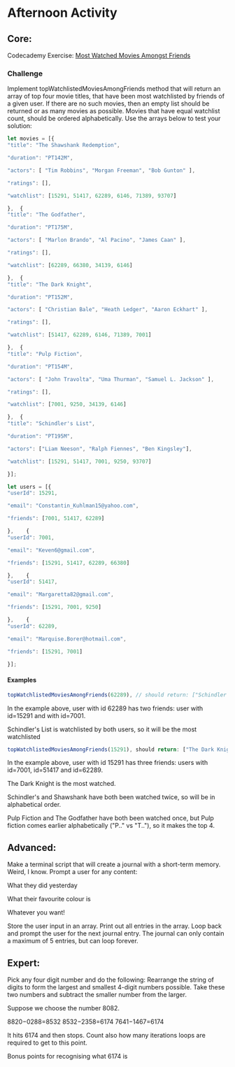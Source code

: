 # Afternoon Activity

## Core:

Codecademy Exercise: [Most Watched Movies Amongst Friends](https://coderacademyedu.github.io/resources/afternoon_challenge_most_watched_movies.html)

### Challenge

Implement topWatchlistedMoviesAmongFriends method that will return an array of top four movie titles, that have been most watchlisted by friends of a given user.
If there are no such movies, then an empty list should be returned or as many movies as possible.
Movies that have equal watchlist count, should be ordered alphabetically.
Use the arrays below to test your solution:

```javascript
let movies = [{
"title": "The Shawshank Redemption",

"duration": "PT142M",

"actors": [ "Tim Robbins", "Morgan Freeman", "Bob Gunton" ],

"ratings": [],

"watchlist": [15291, 51417, 62289, 6146, 71389, 93707]

},  {
"title": "The Godfather",

"duration": "PT175M",

"actors": [ "Marlon Brando", "Al Pacino", "James Caan" ],

"ratings": [],

"watchlist": [62289, 66380, 34139, 6146]

},  {
"title": "The Dark Knight",

"duration": "PT152M",

"actors": [ "Christian Bale", "Heath Ledger", "Aaron Eckhart" ],

"ratings": [],

"watchlist": [51417, 62289, 6146, 71389, 7001]

},  {
"title": "Pulp Fiction",

"duration": "PT154M",

"actors": [ "John Travolta", "Uma Thurman", "Samuel L. Jackson" ],

"ratings": [],

"watchlist": [7001, 9250, 34139, 6146]

},  {
"title": "Schindler's List",

"duration": "PT195M",

"actors": ["Liam Neeson", "Ralph Fiennes", "Ben Kingsley"],

"watchlist": [15291, 51417, 7001, 9250, 93707]

}];

let users = [{
"userId": 15291,

"email": "Constantin_Kuhlman15@yahoo.com",

"friends": [7001, 51417, 62289]

},    {
"userId": 7001,

"email": "Keven6@gmail.com",

"friends": [15291, 51417, 62289, 66380]

},    {
"userId": 51417,

"email": "Margaretta82@gmail.com",

"friends": [15291, 7001, 9250]

},    {
"userId": 62289,

"email": "Marquise.Borer@hotmail.com",

"friends": [15291, 7001]

}];

```

#### Examples

```javascript
topWatchlistedMoviesAmongFriends(62289), // should return: ["Schindler's List", "Pulp Fiction", "The Dark Knight", "The Shawshank Redemption"]
```

In the example above, user with id 62289 has two friends: user with id=15291 and with id=7001.

Schindler's List is watchlisted by both users, so it will be the most watchlisted

```javascript
topWatchlistedMoviesAmongFriends(15291), should return: ["The Dark Knight", "Schindler's List", "The Shawshank Redemption", "Pulp Fiction"]
```

In the example above, user with id 15291 has three friends: users with id=7001, id=51417 and id=62289.

The Dark Knight is the most watched.

Schindler's and Shawshank have both been watched twice, so will be in alphabetical order.

Pulp Fiction and The Godfather have both been watched once, but Pulp fiction comes earlier alphabetically ("P.." vs "T.."), so it makes the top 4.

## Advanced:

Make a terminal script that will create a journal with a short-term memory. Weird, I know. Prompt a user for any content:

What they did yesterday

What their favourite colour is 

Whatever you want! 

Store the user input in an array. Print out all entries in the array. Loop back and prompt the user for the next journal entry. The journal can only contain a maximum of 5 entries, but can loop forever.

## Expert:

Pick any four digit number and do the following: Rearrange the string of digits to form the largest and smallest 4-digit numbers possible. Take these two numbers and subtract the smaller number from the larger. 

Suppose we choose the number 8082.

8820−0288=8532 8532−2358=6174 7641−1467=6174 

It hits 6174 and then stops. Count also how many iterations loops are required to get to this point.

Bonus points for recognising what 6174 is